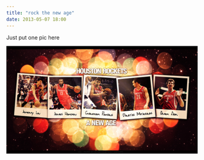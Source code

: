 ```yaml
---
title: "rock the new age"
date: 2013-05-07 18:00
---
```


Just put one pic here

![rock new age][]

[rock new age]: ../static/houston_rockets___a_new_age_wallpaper__1920x1080__by_ssp0929-d5yank0.jpg "rock the new age"

